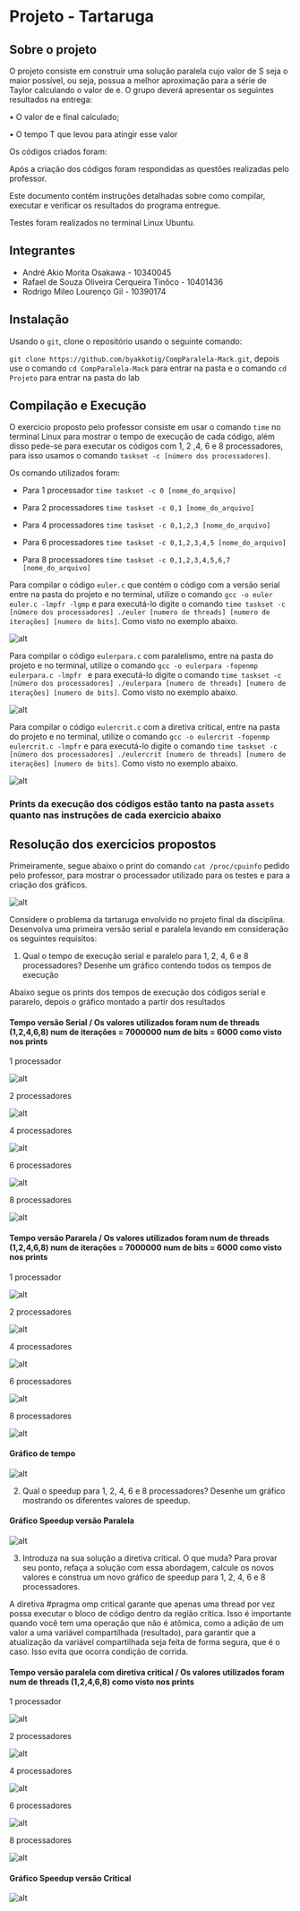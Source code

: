 # Projeto - Tartaruga 

## Sobre o projeto

O projeto consiste em construir uma solução paralela cujo valor de S seja o maior possível, ou seja, possua a melhor aproximação para a série de Taylor calculando o valor de e. O grupo deverá apresentar os seguintes resultados na entrega:

• O valor de e final calculado;

• O tempo T que levou para atingir esse valor

Os códigos criados foram: 

Após a criação dos códigos foram respondidas as questões realizadas pelo professor.

Este documento contém instruções detalhadas sobre como compilar, executar e verificar os resultados do programa entregue.

Testes foram realizados no terminal Linux Ubuntu.


## Integrantes

- André Akio Morita Osakawa - 10340045
- Rafael de Souza Oliveira Cerqueira Tinôco - 10401436
- Rodrigo Mileo Lourenço Gil - 10390174


## Instalação

Usando o `git`, clone o repositório usando o seguinte comando:

`git clone https://github.com/byakkotig/CompParalela-Mack.git`, depois use o comando `cd CompParalela-Mack` para entrar na pasta e o comando `cd Projeto` para entrar na pasta do lab

## Compilação e Execução

O exercicio proposto pelo professor consiste em usar o comando `time` no terminal Linux para mostrar o tempo de execução de cada código, além disso pede-se para executar os códigos com 1, 2 ,4, 6 e 8 processadores, para isso usamos o comando `taskset -c [número dos processadores]`.

Os comando utilizados foram: 

- Para 1 processador `time taskset -c 0 [nome_do_arquivo]` 

- Para 2 processadores `time taskset -c 0,1 [nome_do_arquivo]`

- Para 4 processadores `time taskset -c 0,1,2,3 [nome_do_arquivo]`

- Para 6 processadores `time taskset -c 0,1,2,3,4,5 [nome_do_arquivo]`

- Para 8 processadores `time taskset -c 0,1,2,3,4,5,6,7 [nome_do_arquivo]`

Para compilar o código `euler.c` que contém o código com a versão serial entre na pasta do projeto e no terminal, utilize o comando `gcc -o euler euler.c -lmpfr -lgmp` e para executá-lo digite o comando `time taskset -c [número dos processadores] ./euler [numero de threads] [numero de iterações] [numero de bits]`. Como visto no exemplo abaixo.

![alt](/Projeto/assets/compilacao.png)

Para compilar o código `eulerpara.c` com paralelismo, entre na pasta do projeto e no terminal, utilize o comando `gcc -o eulerpara -fopenmp eulerpara.c -lmpfr ` e para executá-lo digite o comando `time taskset -c [número dos processadores] ./eulerpara [numero de threads] [numero de iterações] [numero de bits]`. Como visto no exemplo abaixo.

![alt](/Projeto/assets/compilacao2.png)

Para compilar o código `eulercrit.c` com a diretiva critical, entre na pasta do projeto e no terminal, utilize o comando `gcc -o eulercrit -fopenmp eulercrit.c -lmpfr` e para executá-lo digite o comando `time taskset -c [número dos processadores] ./eulercrit [numero de threads] [numero de iterações] [numero de bits]`. Como visto no exemplo abaixo.

![alt](/Projeto/assets/compilacao3.png)

### Prints da execução dos códigos estão tanto na pasta `assets` quanto nas instruções de cada exercicio abaixo

## Resolução dos exercicios propostos

Primeiramente, segue abaixo o print do comando `cat /proc/cpuinfo` pedido pelo professor, para mostrar o processador utilizado para os testes e para a criação dos gráficos.

![alt](/Projeto/assets/processador.png)

Considere o problema da tartaruga envolvido no projeto final da disciplina. Desenvolva uma primeira versão serial e paralela levando em consideração os seguintes requisitos:

1. Qual o tempo de execução serial e paralelo para 1, 2, 4, 6 e 8 processadores? Desenhe um gráfico contendo todos os tempos de execução

Abaixo segue os prints dos tempos de execução dos códigos serial e pararelo, depois o gráfico montado a partir dos resultados

#### Tempo versão Serial / Os valores utilizados foram num de threads (1,2,4,6,8) num de iterações = 7000000 num de bits = 6000 como visto nos prints

1 processador

![alt](/Projeto/assets/serial1.png)

2 processadores

![alt](/Projeto/assets/serial2.png)

4 processadores

![alt](/Projeto/assets/serial4.png)

6 processadores

![alt](/Projeto/assets/serial6.png)

8 processadores

![alt](/Projeto/assets/serial8.png)


#### Tempo versão Pararela / Os valores utilizados foram num de threads (1,2,4,6,8) num de iterações = 7000000 num de bits = 6000 como visto nos prints

1 processador

![alt](/Projeto/assets/paralela1.png)

2 processadores

![alt](/Projeto/assets/paralela2.png)

4 processadores

![alt](/Projeto/assets/paralela4.png)

6 processadores

![alt](/Projeto/assets/paralela6.png)

8 processadores

![alt](/Projeto/assets/paralela8.png)

#### Gráfico de tempo

![alt](/Projeto/assets/grafico1.png)

2. Qual o speedup para 1, 2, 4, 6 e 8 processadores? Desenhe um gráfico mostrando os diferentes valores de speedup.

#### Gráfico Speedup versão Paralela

![alt](/Projeto/assets/grafico2.png)

3. Introduza na sua solução a diretiva critical. O que muda? Para provar seu ponto, refaça a solução com essa abordagem, calcule os novos valores e construa um novo gráfico de speedup para 1, 2, 4, 6 e 8 processadores.

A diretiva #pragma omp critical garante que apenas uma thread por vez possa executar o bloco de código dentro da região crítica. Isso é importante quando você tem uma operação que não é atômica, como a adição de um valor a uma variável compartilhada (resultado), para garantir que a atualização da variável compartilhada seja feita de forma segura, que é o caso. Isso evita que ocorra condição de corrida.

#### Tempo versão paralela com diretiva critical / Os valores utilizados foram num de threads (1,2,4,6,8)  como visto nos prints

1 processador 

![alt](/Projeto/assets/critical1.png)

2 processadores

![alt](/Projeto/assets/critical2.png)

4 processadores

![alt](/Projeto/assets/critical4.png)

6 processadores

![alt](/Projeto/assets/critical6.png)

8 processadores

![alt](/Projeto/assets/critical8.png)

#### Gráfico Speedup versão Critical

![alt](/Projeto/assets/grafico3.png)